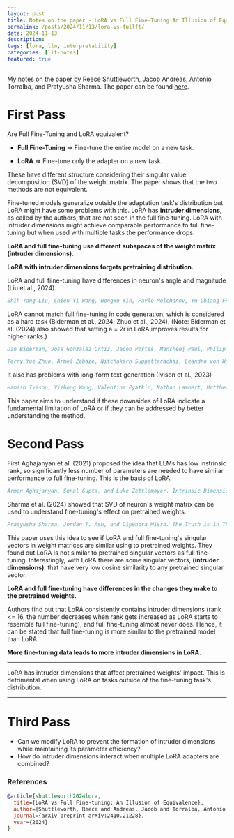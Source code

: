 ```yaml
---
layout: post
title: Notes on the paper - LoRA vs Full Fine-Tuning:An Illusion of Equivalence
permalink: /posts/2024/11/13/lora-vs-fullft/
date: 2024-11-13
description:
tags: [lora, llm, interpretability]
categories: [lit-notes]
featured: true
---
```


My notes on the paper by Reece Shuttleworth, Jacob Andreas, Antonio Torralba, and Pratyusha Sharma. The paper can be found [here](https://arxiv.org/pdf/2410.21228v1).

# First Pass
Are Full Fine-Tuning and LoRA equivalent?

- **Full Fine-Tuning** => Fine-tune the entire model on a new task.

- **LoRA** => Fine-tune only the adapter on a new task.

These have different structure considering their singular value decomposition (SVD) of the weight matrix. The paper shows that the two methods are not equivalent.

Fine-tuned models generalize outside the adaptation task's distribution but LoRA might have some problems with this. LoRA has **intruder dimensions**, as called by the authors, that are not seen in the full fine-tuning. LoRA with intruder dimensions might achieve comparable performance to full fine-tuning but when used with multiple tasks the performance drops.

**LoRA and full fine-tuning use different subspaces of the weight matrix (intruder dimensions).**

**LoRA with intruder dimensions forgets pretraining distribution.**

LoRA and full fiine-tuning have differences in neuron's angle and magnitude (Liu et al., 2024).

```bibtex
Shih-Yang Liu, Chien-Yi Wang, Hongxu Yin, Pavlo Molchanov, Yu-Chiang Frank Wang, KwangTing Cheng, and Min-Hung Chen. DoRA: Weight-Decomposed Low-Rank Adaptation. In Proceedings of the 41st International Conference on Machine Learning. International Conference on Machine Learning, 2024. URL https://arxiv.org/abs/2402.09353.
```

LoRA cannot match full fine-tuning in code generation, which is considered as a hard task (Biderman et al., 2024; Zhuo et al., 2024). (Note: Biderman et al. (2024) also showed that setting a =  2r in LoRA improves results for higher ranks.)

```bibtex
Dan Biderman, Jose Gonzalez Ortiz, Jacob Portes, Mansheej Paul, Philip Greengard, Connor Jennings, Daniel King, Sam Havens, Vitaliy Chiley, Jonathan Frankle, Cody Blakeney, and John P. Cunningham. LoRA Learns Less and Forgets Less. Transactions on Machine Learning Research, 2024. URL https://arxiv.org/abs/2405.09673.

Terry Yue Zhuo, Armel Zebaze, Nitchakarn Suppattarachai, Leandro von Werra, Harm de Vries, Qian Liu, and Niklas Muennighoff. Astraios: Parameter-Efficient Instruction Tuning Code Large Language Models, 2024. URL https://arxiv.org/abs/2401.00788.
```

It also has problems with long-form text generation (Ivison et al., 2023)

```bibtex
Hamish Ivison, Yizhong Wang, Valentina Pyatkin, Nathan Lambert, Matthew Peters, Pradeep Dasigi, Joel Jang, David Wadden, Noah A. Smith, Iz Beltagy, and Hannaneh Hajishirzi. Camels in a Changing Climate: Enhancing LM Adaptation with Tulu 2, 2023. URL https://arxiv. org/abs/2311.10702.
```

This paper aims to understand if these downsides of LoRA indicate a fundamental limitation of LoRA or if they can be addressed by better understanding the method.

# Second Pass

First Aghajanyan et al. (2021) proposed the idea that LLMs has low instrinsic rank, so significantly less number of parameters are needed to have similar performance to full fine-tuning. This is the basis of LoRA.

```bibtex
Armen Aghajanyan, Sonal Gupta, and Luke Zettlemoyer. Intrinsic Dimensionality Explains the Effectiveness of Language Model Fine-Tuning. In Proceedings of the 59th Annual Meeting of the Association for Computational Linguistics and the 11th International Joint Conference on Natural Language Processing (Volume 1: Long Papers). Association for Computational Linguistics, August 2021. URL https://aclanthology.org/2021.acl-long.568.
```

Sharma et al. (2024) showed that SVD of neuron's weight matrix can be used to understand fine-tuning's effect on pretrained weights.

```bibtex
Pratyusha Sharma, Jordan T. Ash, and Dipendra Misra. The Truth is in There: Improving Reasoning in Language Models with Layer-Selective Rank Reduction. In The Twelfth International Conference on Learning Representations, 2024. URL https://openreview.net/forum?id= ozX92bu8VA.
```

This paper uses this idea to see if LoRA and full fine-tuning's singular vectors in weight matrices are similar using to pretrained weights. They found out LoRA is not similar to pretrained singular vectors as full fine-tuning. Interestingly, with LoRA there are some singular vectors, **(intruder dimensions)**, that have very low cosine similarity to any pretrained singular vector.

**LoRA and full fine-tuning have differences in the changes they make to the pretrained weights.**

Authors find out that LoRA consistently contains intruder dimensions (rank <= 16, the number decreases when rank gets increased as LoRA starts to resemble full fine-tuning), and full fine-tuning almost never does. Hence, it can be stated that full fine-tuning is more similar to the pretrained model than LoRA.

**More fine-tuning data leads to more intruder dimensions in LoRA.**

---

LoRA has intruder dimensions that affect pretrained weights' impact. This is detrimental when using LoRA on tasks outside of the fine-tuning task's distribution.

---

# Third Pass
- Can we modify LoRA to prevent the formation of intruder dimensions while maintaining its parameter efficiency?
- How do intruder dimensions interact when multiple LoRA adapters are combined?

### References
```bibtex
@article{shuttleworth2024lora,
  title={LoRA vs Full Fine-tuning: An Illusion of Equivalence},
  author={Shuttleworth, Reece and Andreas, Jacob and Torralba, Antonio and Sharma, Pratyusha},
  journal={arXiv preprint arXiv:2410.21228},
  year={2024}
}
```